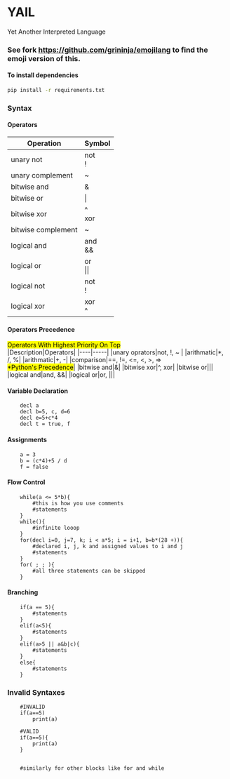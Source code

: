 # YAIL
Yet Another Interpreted Language

### See fork https://github.com/grininja/emojilang to find the emoji version of this.

#### To install dependencies
```bash
pip install -r requirements.txt
```

### Syntax

#### Operators
|Operation | Symbol|
|---------|-----|
|unary not|not<br>!|
|unary complement|~|
|bitwise and|        &|
|bitwise or|  \| |
|bitwise xor| ^<br> xor
|bitwise complement | ~
|logical and | and <br> &&
|logical or  | or <br> \|\| |
|logical not | not <br> !
|logical xor | xor <br> ^|

#### Operators Precedence
<mark>Operators With Highest Priority On Top</mark><br>
|Description|Operators|
|----|-----|
|unary oprators|not, !, ~ |
|arithmatic|*, /, %|
|arithmatic|+, -|
|comparison|==, !=, <=, <, >, => <br><mark>*Python's Precedence</mark>|
|bitwise and|&|
|bitwise xor|^, xor|
|bitwise or|\||
|logical and|and, &&|
|logical or|or, \|\||


#### Variable Declaration

````
    decl a
    decl b=5, c, d=6
    decl e=5+c*4
    decl t = true, f
````
#### Assignments
````
    a = 3
    b = (c*4)+5 / d
    f = false
````
#### Flow Control
````
    while(a <= 5*b){
        #this is how you use comments
        #statements
    }
    while(){
        #infinite looop
    }
    for(decl i=0, j=7, k; i < a*5; i = i+1, b=b*(28 +)){
        #declared i, j, k and assigned values to i and j
        #statements
    }
    for( ; ; ){
        #all three statements can be skipped
    }
````
#### Branching
````
    if(a == 5){
        #statements
    }
    elif(a<5){
        #statements
    }
    elif(a>5 || a&b|c){
        #statements
    }
    else{
        #statements
    }
````

### Invalid Syntaxes
````
    #INVALID
    if(a==5)
        print(a)
    
    #VALID
    if(a==5){
        print(a)
    }
    

    #similarly for other blocks like for and while
````
